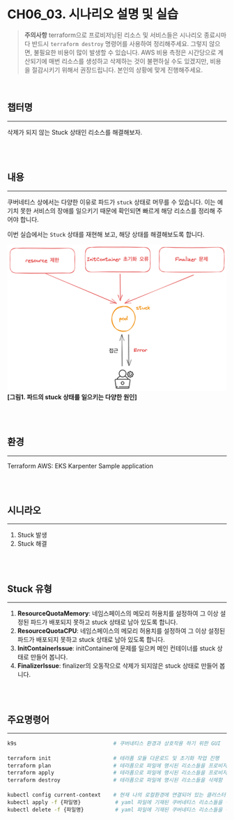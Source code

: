 # CH06_03. 시나리오 설명 및 실습
> **주의사항**
terraform으로 프로비저닝된 리소스 및 서비스들은 시나리오 종료시마다 반드시 `terraform destroy` 명령어를 사용하여 정리해주세요. 그렇지 않으면, 불필요한 비용이 많이 발생할 수 있습니다. AWS 비용 측정은 시간당으로 계산되기에 매번 리소스를 생성하고 삭제하는 것이 불편하실 수도 있겠지만, 비용을 절감시키기 위해서 권장드립니다. 본인의 상황에 맞게 진행해주세요.

<br>

## 챕터명
---
삭제가 되지 않는 Stuck 상태인 리소스를 해결해보자.

<br><br>

## 내용
---
쿠버네티스 상에서는 다양한 이유로 파드가 `stuck` 상태로 머무를 수 있습니다. 이는 예기치 못한 서비스의 장애를 일으키기 때문에 확인되면 빠르게 해당 리소스를 정리해 주어야 합니다.

이번 실습에서는 `Stuck` 상태를 재현해 보고, 해당 상태를 해결해보도록 합니다.

![stuck](../../images/05-senario.png)
**[그림1. 파드의 stuck 상태를 일으키는 다양한 원인]**

<br><br>

## 환경
---
Terraform
AWS: EKS
Karpenter
Sample application

<br><br>

## 시니라오
---
1. Stuck 발생
2. Stuck 해결

<br><br>

## Stuck 유형
---
1. **ResourceQuotaMemory**: 네임스페이스의 메모리 허용치를 설정하여 그 이상 설정된 파드가 배포되지 못하고 stuck 상태로 남아 있도록 합니다.
2. **ResourceQuotaCPU**: 네임스페이스의 메모리 허용치를 설정하여 그 이상 설정된 파드가 배포되지 못하고 stuck 상태로 남아 있도록 합니다.
3. **InitContainerIssue**: initContainer에 문제를 일으켜 메인 컨테이너를 stuck 상태로 만들어 봅니다.
4. **FinalizerIssue**: finalizer의 오동작으로 삭제가 되지않은 stuck 상태로 만들어 봅니다.

<br><br>

## 주요명령어
---
```bash
k9s                               # 쿠버네티스 환경과 상호작용 하기 위한 GUI

terraform init                    # 테라폼 모듈 다운로드 및 초기화 작업 진행
terraform plan                    # 테라폼으로 파일에 명시된 리소스들을 프로비저닝 하기 전 확인단계
terraform apply                   # 테라폼으로 파일에 명시된 리소스들을 프로비저닝
terraform destroy                 # 테라폼으로 파일에 명시된 리소스들을 삭제함

kubectl config current-context    # 현재 나의 로컬환경에 연결되어 있는 클러스터 확인
kubectl apply -f {파일명}           # yaml 파일에 기재된 쿠버네티스 리소스들을 생성
kubectl delete -f {파일명}          # yaml 파일에 기재된 쿠버네티스 리소스들을 삭제
```